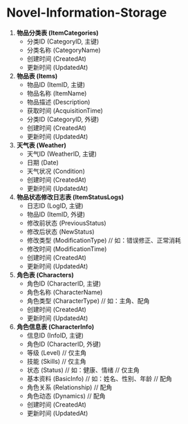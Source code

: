 # Novel-Information-Storage

1. **物品分类表 (ItemCategories)**
   - 分类ID (CategoryID, 主键)
   - 分类名称 (CategoryName)
   - 创建时间 (CreatedAt)
   - 更新时间 (UpdatedAt)
2. **物品表 (Items)**
   - 物品ID (ItemID, 主键)
   - 物品名称 (ItemName)
   - 物品描述 (Description)
   - 获取时间 (AcquisitionTime)
   - 分类ID (CategoryID, 外键)
   - 创建时间 (CreatedAt)
   - 更新时间 (UpdatedAt)
3. **天气表 (Weather)**
   - 天气ID (WeatherID, 主键)
   - 日期 (Date)
   - 天气状况 (Condition)
   - 创建时间 (CreatedAt)
   - 更新时间 (UpdatedAt)
4. **物品状态修改日志表 (ItemStatusLogs)**
   - 日志ID (LogID, 主键)
   - 物品ID (ItemID, 外键)
   - 修改前状态 (PreviousStatus)
   - 修改后状态 (NewStatus)
   - 修改类型 (ModificationType) // 如：错误修正、正常消耗
   - 修改时间 (ModificationTime)
   - 创建时间 (CreatedAt)
   - 更新时间 (UpdatedAt)
5. **角色表 (Characters)**
   - 角色ID (CharacterID, 主键)
   - 角色名称 (CharacterName)
   - 角色类型 (CharacterType) // 如：主角、配角
   - 创建时间 (CreatedAt)
   - 更新时间 (UpdatedAt)
6. **角色信息表 (CharacterInfo)**
   - 信息ID (InfoID, 主键)
   - 角色ID (CharacterID, 外键)
   - 等级 (Level) // 仅主角
   - 技能 (Skills) // 仅主角
   - 状态 (Status) // 如：健康、情绪 // 仅主角
   - 基本资料 (BasicInfo) // 如：姓名、性别、年龄 // 配角
   - 角色关系 (Relationship) // 配角
   - 角色动态 (Dynamics) // 配角
   - 创建时间 (CreatedAt)
   - 更新时间 (UpdatedAt)
